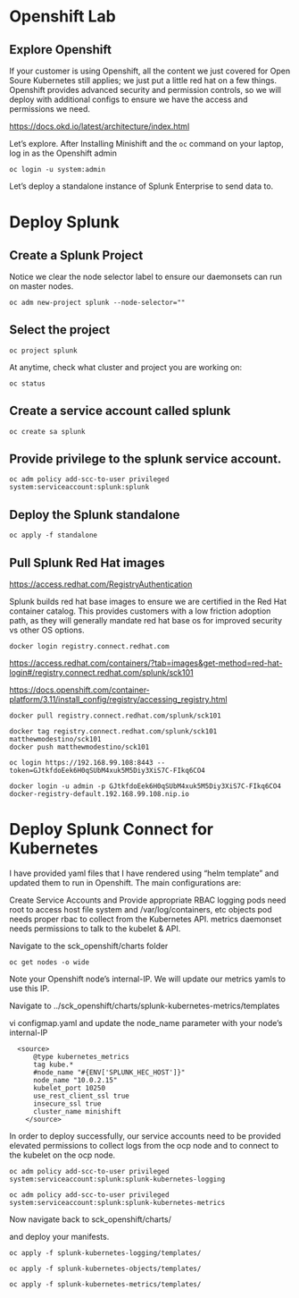 # Openshift Lab

## Explore Openshift
If your customer is using Openshift, all the content we just covered for Open Soure Kubernetes still applies; we just put a little red hat on a few things. Openshift provides advanced security and permission controls, so we will deploy with additional configs to ensure we have the access and permissions we need. 

https://docs.okd.io/latest/architecture/index.html

Let’s explore. After Installing Minishift and the `oc` command on your laptop, log in as the Openshift admin

```
oc login -u system:admin
```

Let’s deploy a standalone instance of Splunk Enterprise to send data to. 

# Deploy Splunk

## Create a Splunk Project

Notice we clear the node selector label to ensure our daemonsets can run on master nodes. 

```
oc adm new-project splunk --node-selector=""
```

## Select the project

```
oc project splunk
```

At anytime, check what cluster and project you are working on:

```
oc status
```

## Create a service account called splunk

```
oc create sa splunk
```

## Provide privilege to the splunk service account. 

```
oc adm policy add-scc-to-user privileged system:serviceaccount:splunk:splunk
```

## Deploy the Splunk standalone

```
oc apply -f standalone
```

## Pull Splunk Red Hat images

https://access.redhat.com/RegistryAuthentication

Splunk builds red hat base images to ensure we are certified in the Red Hat container catalog. This provides customers with a low friction adoption path, as they will generally mandate red hat base os for improved security vs other OS options. 

```
docker login registry.connect.redhat.com
```

https://access.redhat.com/containers/?tab=images&get-method=red-hat-login#/registry.connect.redhat.com/splunk/sck101

https://docs.openshift.com/container-platform/3.11/install_config/registry/accessing_registry.html

```
docker pull registry.connect.redhat.com/splunk/sck101
```
```
docker tag registry.connect.redhat.com/splunk/sck101 matthewmodestino/sck101
docker push matthewmodestino/sck101
```

```
oc login https://192.168.99.108:8443 --token=GJtkfdoEek6H0qSUbM4xuk5M5Diy3XiS7C-FIkq6CO4
```

```
docker login -u admin -p GJtkfdoEek6H0qSUbM4xuk5M5Diy3XiS7C-FIkq6CO4 docker-registry-default.192.168.99.108.nip.io
```

# Deploy Splunk Connect for Kubernetes

I have provided yaml files that I have rendered using “helm template” and updated them to run in Openshift. The main configurations are: 

Create Service Accounts and Provide appropriate RBAC
logging pods need root to access host file system and /var/log/containers, etc
objects pod needs proper rbac to collect from the Kubernetes API. 
metrics daemonset needs permissions to talk to the kubelet & API.


Navigate to the sck_openshift/charts folder

```
oc get nodes -o wide
```

Note your Openshift node’s internal-IP. We will update our metrics yamls to use this IP. 

Navigate to ../sck_openshift/charts/splunk-kubernetes-metrics/templates

vi configmap.yaml and update the node_name parameter with your node’s internal-IP

```
  <source>
      @type kubernetes_metrics
      tag kube.*
      #node_name "#{ENV['SPLUNK_HEC_HOST']}"
      node_name "10.0.2.15"
      kubelet_port 10250
      use_rest_client_ssl true
      insecure_ssl true
      cluster_name minishift
    </source>
```

In order to deploy successfully, our service accounts need to be provided elevated permissions to collect logs from the ocp node and to connect to the kubelet on the ocp node. 

```
oc adm policy add-scc-to-user privileged system:serviceaccount:splunk:splunk-kubernetes-logging

oc adm policy add-scc-to-user privileged system:serviceaccount:splunk:splunk-kubernetes-metrics
```

Now navigate back to sck_openshift/charts/


and deploy your manifests. 

```
oc apply -f splunk-kubernetes-logging/templates/
```

```
oc apply -f splunk-kubernetes-objects/templates/
```
```
oc apply -f splunk-kubernetes-metrics/templates/
```
